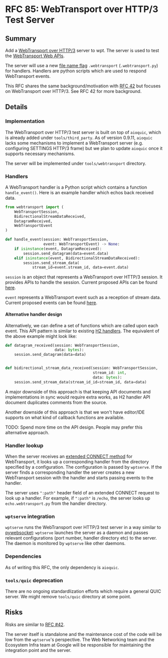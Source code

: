 # RFC 85: WebTransport over HTTP/3 Test Server

## Summary

Add a [WebTransport over HTTP/3](https://datatracker.ietf.org/doc/html/draft-ietf-webtrans-http3-01) server to wpt. The server is used to test the [WebTransport Web APIs](https://w3c.github.io/webtransport/).

The server will use a new [file name flag](https://web-platform-tests.org/writing-tests/file-names.html) `.webtransport` (`.webtransport.py`) for handlers. Handlers are python scripts which are used to respond WebTransport events.

This RFC shares the same background/motivation with [RFC 42](https://github.com/web-platform-tests/rfcs/blob/master/rfcs/quic.md) but focuses on WebTransport over HTTP/3. See RFC 42 for more background.

## Details

### Implementation

The WebTransport over HTTP/3 test server is built on top of `aioquic`, which is already added under `tools/third_party`. As of version 0.9.11, `aioquic` lacks some mechanisms to implement a WebTransport server (e.g. configuring SETTINGS HTTP/3 frame) but we plan to update `aioquic` once it supports necessary mechanisms.

The server will be implemented under `tools/webtransport` directory.

### Handlers

A WebTransport handler is a Python script which contains a function `handle_event()`. Here is an example handler which echos back received data.

```python
from webtransport import (
    WebTransportSession,
    BidirectionalStreamDataReceived,
    DatagramReceived,
    WebTransportEvent
)

def handle_event(session: WebTransportSession,
                 event: WebTransportEvent) -> None:
    if isinstance(event, DatagramReceived):
        session.send_datagram(data=event.data)
    elif isinstance(event, BidirectionalStreamDataReceived):
        session.send_stream_data(
            stream_id=event.stream_id, data=event.data)
```

`session` is an object that represents a WebTransport over HTTP/3 session. It provides APIs to handle the session. Current proposed APIs can be found [here](https://bashi.github.io/wpt-wt-test-server-api/session.html).

`event` represents a WebTransport event such as a reception of stream data. Current proposed events can be found [here](https://bashi.github.io/wpt-wt-test-server-api/events.html).

#### Alternative handler design

Alternatively, we can define a set of functions which are called upon each event. This API pattern is similar to existing [H2 handlers](https://web-platform-tests.org/writing-tests/h2tests.html). The equivalent of the above example might look like:

```python
def datagram_received(session: WebTransportSession,
                      data: bytes):
    session.send_datagram(data=data)


def bidirectional_stream_data_received(session: WebTransportSession,
                                       stream_id: int,
                                       data: bytes):
    session.send_stream_data(stream_id_id=stream_id, data=data)
```

A major downside of this approach is that keeping API documents and implementations in sync would require extra works, as H2 handler API document duplicates comments from the source.

Another downside of this approach is that we won't have editor/IDE supports on what kind of callback functions are available.

TODO: Spend more time on the API design. People may prefer this alternative approach.

### Handler lookup

When the server receives an [extended CONNECT method](https://datatracker.ietf.org/doc/html/draft-ietf-webtrans-http3-01#section-3.2) for WebTransport, it looks up a corresponding handler from the directory specified by a configuration. The configuration is passed by `wptserve`. If the server finds a corresponding handler the server creates a new WebTransport session with the handler and starts passing events to the handler.

The server uses `":path"` header field of an extended CONNECT request to look up a handler. For example, if `":path"` is `/echo`, the server looks up `echo.webtransport.py` from the handler directory.

### `wptserve` integration

`wptserve` runs the WebTransport over HTTP/3 test server in a way similar to [pywebsocket](https://github.com/web-platform-tests/wpt/blob/246a32576020cb9c4241b7cfbc296f92d944ff6b/tools/serve/serve.py#L713): `wptserve` launches the server as a daemon and passes relevant configurations (port number, handler directory etc) to the server. The daemon is monitored by `wptserve` like other daemons.

### Dependencies

As of writing this RFC, the only dependency is `aioquic`.

### `tools/quic` deprecation

There are no ongoing standardlization efforts which require a general QUIC server. We might remove `tools/quic` directory at some point.

## Risks

Risks are similar to [RFC #42](https://github.com/web-platform-tests/rfcs/blob/master/rfcs/quic.md#risks).

The server itself is standalone and the maintenance cost of the code will be low from the `wptserve`'s perspective. The Web Networking team and the Ecosystem Infra team at Google will be responsible for maintaining the integration point and the server.
